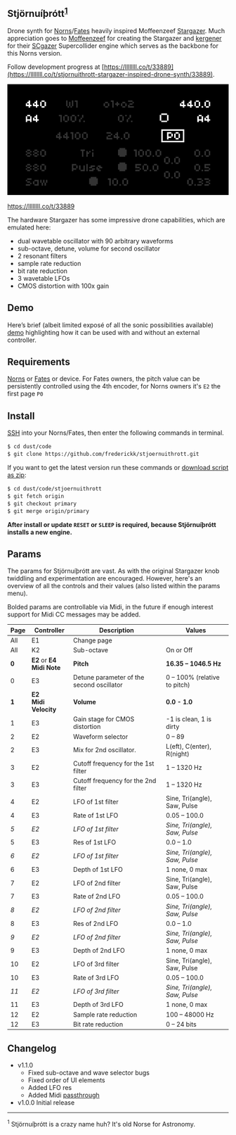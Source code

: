 Stjörnuíþrótt<sup>[1](#_1)</sup>
---

Drone synth for [Norns](https://monome.org/norns)/[Fates](https://llllllll.co/t/fates-a-diy-norns-dac-board-for-raspberry-pi/22999) heavily inspired Moffeenzeef [Stargazer](https://www.moffenzeefmodular.com/stargazer). Much appreciation goes to [Moffeenzeef](https://www.moffenzeefmodular.com/) for creating the Stargazer and [kergener](https://sccode.org/kergener) for their [SCgazer](https://sccode.org/1-5db) Supercollider engine which serves as the backbone for this Norns version.

Follow development progress at [https://llllllll.co/t/33889](https://llllllll.co/t/stjornuithrott-stargazer-inspired-drone-synth/33889).

![Stjörnuíþrótt UI](.assets/stjoernuithrott.gif)

https://llllllll.co/t/33889

The hardware Stargazer has some impressive drone capabilities, which are emulated here:

- dual wavetable oscillator with 90 arbitrary waveforms
- sub-octave, detune, volume for second oscillator 
- 2 resonant filters
- sample rate reduction
- bit rate reduction
- 3 wavetable LFOs
- CMOS distortion with 100x gain 


## Demo

Here’s brief (albeit limited exposé of all the sonic possibilities available) [demo](https://www.youtube.com/watch?v=iaO3x2EGuU0) highlighting how it can be used with and without an external controller.


## Requirements

[Norns](https://monome.org/norns) or [Fates](https://llllllll.co/t/fates-a-diy-norns-dac-board-for-raspberry-pi/22999) or device. For Fates owners, the pitch value can be persistently controlled using the 4th encoder, for Norns owners it's `E2` the first page `P0`


## Install

[SSH](https://monome.org/docs/norns/maiden/#ssh) into your Norns/Fates, then enter the following commands in terminal.

```bash
$ cd dust/code
$ git clone https://github.com/frederickk/stjoernuithrott.git
```

If you want to get the latest version run these commands or [download script as zip](https://github.com/frederickk/stjoernuithrott/archive/primary.zip):

```bash
$ cd dust/code/stjoernuithrott
$ git fetch origin
$ git checkout primary
$ git merge origin/primary
```

**After install or update `RESET` or `SLEEP` is required, because Stjörnuíþrótt installs a new engine.**


## Params

The params for Stjörnuíþrótt are vast. As with the original Stargazer knob twiddling and experimentation are encouraged. However, here's an overview of all the controls and their values (also listed within the params menu).

Bolded params are controllable via Midi, in the future if enough interest support for Midi CC messages may be added.

| Page    | Controller                    | Description                               | Values                         |
| ------- | ----------------------------- | ----------------------------------------- | ------------------------------ |
| All     | E1                            | Change page                               |                                | 
| All     | K2                            | Sub-octave                                | On or Off                      |
| **0**   | **E2** or **E4**<br />**Midi Note**     | **Pitch**                       | **16.35 – 1046.5 Hz**          |
| 0       | E3                            | Detune parameter of the second oscillator | 0 – 100% (relative to pitch)   |
| **1**   | **E2**<br />**Midi Velocity** | **Volume**                                | **0.0 - 1.0**                  |
| 1       | E3                            | Gain stage for CMOS distortion            | -1 is clean, 1 is dirty        |
| 2       | E2                            | Waveform selector                         | 0 – 89                         |
| 2       | E3                            | Mix for 2nd oscillator.                   | L(eft), C(enter), R(night)     |
| 3       | E2                            | Cutoff frequency for the 1st filter       | 1 – 1320 Hz                    |
| 3       | E3                            | Cutoff frequency for the 2nd filter       | 1 – 1320 Hz                    |
| 4       | E2                            | LFO of 1st filter                         | Sine, Tri(angle), Saw, Pulse   |
| 4       | E3                            | Rate of 1st LFO                           | 0.05 – 100.0                   |
| *5*     | *E2*                          | *LFO of 1st filter*                       | *Sine, Tri(angle), Saw, Pulse* |
| 5       | E3                            | Res of 1st LFO                            | 0.0 – 1.0                      |
| *6*     | *E2*                          | *LFO of 1st filter*                       | *Sine, Tri(angle), Saw, Pulse* |
| 6       | E3                            | Depth of 1st LFO                          | 1 none, 0 max                  | 
| 7       | E2                            | LFO of 2nd filter                         | Sine, Tri(angle), Saw, Pulse   |
| 7       | E3                            | Rate of 2nd LFO                           | 0.05 – 100.0                   |
| *8*     | *E2*                          | *LFO of 2nd filter*                       | *Sine, Tri(angle), Saw, Pulse* |
| 8       | E3                            | Res of 2nd LFO                            | 0.0 – 1.0                      |
| *9*     | *E2*                          | *LFO of 2nd filter*                       | *Sine, Tri(angle), Saw, Pulse* |
| 9       | E3                            | Depth of 2nd LFO                          | 1 none, 0 max                  | 
| 10      | E2                            | LFO of 3rd filter                         | Sine, Tri(angle), Saw, Pulse   |
| 10      | E3                            | Rate of 3rd LFO                           | 0.05 – 100.0                   |
| *11*    | *E2*                          | *LFO of 3rd filter*                       | *Sine, Tri(angle), Saw, Pulse* |
| 11      | E3                            | Depth of 3rd LFO                          | 1 none, 0 max                  |
| 12      | E2                            | Sample rate reduction                     | 100 – 48000 Hz                 |
| 12      | E3                            | Bit rate reduction                        | 0 – 24 bits                    |


## Changelog

- v1.1.0
  - Fixed sub-octave and wave selector bugs
  - Fixed order of UI elements
  - Added LFO res 
  - Added Midi [passthrough](https://github.com/nattog/passthrough)
- v1.0.0 Initial release


---

<sup id="_1">1</sup> Stjörnuíþrótt is a crazy name huh? It's old Norse for Astronomy.
